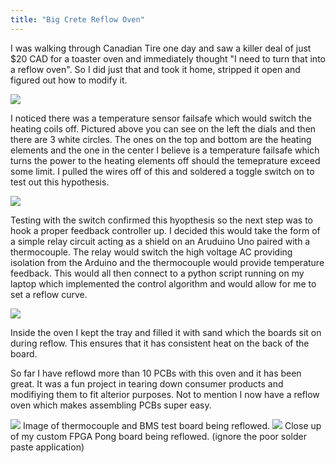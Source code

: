 ```yaml
---
title: "Big Crete Reflow Oven"
---
```


I was walking through Canadian Tire one day and saw a killer deal of just $20 CAD for a toaster oven and immediately thought "I need to turn that into a reflow oven". So I did just that and took it home, stripped it open and figured out how to modify it.

<img class="center-picture eighty-per" src="./Projects/Attachments/BCReflowOven.jpeg">

I noticed there was a temperature sensor failsafe which would switch the heating coils off. Pictured above you can see on the left the dials and then there are 3 white circles. The ones on the top and bottom are the heating elements and the one in the center I believe is a temperature failsafe which turns the power to the heating elements off should the temeprature exceed some limit. I pulled the wires off of this and soldered a toggle switch on to test out this hypothesis. 

<img class="center-picture eighty-per" src="./Projects/Attachments/BCReflowTesting.JPG">

Testing with the switch confirmed this hyopthesis so the next step was to hook a proper feedback controller up. I decided this would take the form of a simple relay circuit acting as a shield on an Aruduino Uno paired with a thermocouple. The relay would switch the high voltage AC providing isolation from the Arduino and the thermocouple would provide temperature feedback. This would all then connect to a python script running on my laptop which implemented the control algorithm and would allow for me to set a reflow curve. 

<img class="center-picture eighty-per" src="./Projects/Attachments/BCReflowHat.jpeg">

Inside the oven I kept the tray and filled it with sand which the boards sit on during reflow. This ensures that it has consistent heat on the back of the board.

So far I have reflowd more than 10 PCBs with this oven and it has been great. It was a fun project in tearing down consumer products and modifiying them to fit alterior purposes. Not to mention I now have a reflow oven which makes assembling PCBs super easy. 

<img class="center-picture eighty-per" src="./Projects/Attachments/BCReflowAction.jpeg">
Image of thermocouple and BMS test board being reflowed.

<img class="center-picture eighty-per" src="./Projects/Attachments/BCReflowAction2.jpeg">
Close up of my custom FPGA Pong board being reflowed. (ignore the poor solder paste application)

